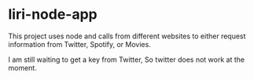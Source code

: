 # liri-node-app
This project uses node and calls from different websites to either request information from Twitter, Spotify, or Movies.

I am still waiting to get a key from Twitter, So twitter does not work at the moment.
